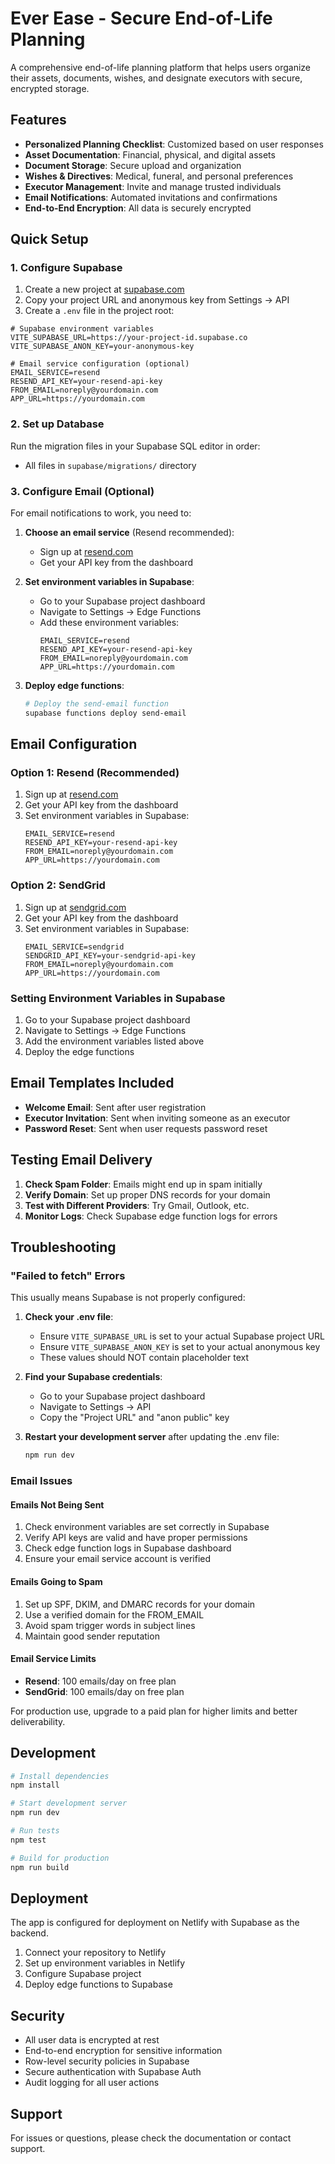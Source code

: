 # Ever Ease - Secure End-of-Life Planning

A comprehensive end-of-life planning platform that helps users organize their assets, documents, wishes, and designate executors with secure, encrypted storage.

## Features

- **Personalized Planning Checklist**: Customized based on user responses
- **Asset Documentation**: Financial, physical, and digital assets
- **Document Storage**: Secure upload and organization
- **Wishes & Directives**: Medical, funeral, and personal preferences
- **Executor Management**: Invite and manage trusted individuals
- **Email Notifications**: Automated invitations and confirmations
- **End-to-End Encryption**: All data is securely encrypted

## Quick Setup

### 1. Configure Supabase

1. Create a new project at [supabase.com](https://supabase.com)
2. Copy your project URL and anonymous key from Settings → API
3. Create a `.env` file in the project root:

```env
# Supabase environment variables
VITE_SUPABASE_URL=https://your-project-id.supabase.co
VITE_SUPABASE_ANON_KEY=your-anonymous-key

# Email service configuration (optional)
EMAIL_SERVICE=resend
RESEND_API_KEY=your-resend-api-key
FROM_EMAIL=noreply@yourdomain.com
APP_URL=https://yourdomain.com
```

### 2. Set up Database

Run the migration files in your Supabase SQL editor in order:
- All files in `supabase/migrations/` directory

### 3. Configure Email (Optional)

For email notifications to work, you need to:

1. **Choose an email service** (Resend recommended):
   - Sign up at [resend.com](https://resend.com)
   - Get your API key from the dashboard

2. **Set environment variables in Supabase**:
   - Go to your Supabase project dashboard
   - Navigate to Settings → Edge Functions
   - Add these environment variables:
     ```
     EMAIL_SERVICE=resend
     RESEND_API_KEY=your-resend-api-key
     FROM_EMAIL=noreply@yourdomain.com
     APP_URL=https://yourdomain.com
     ```

3. **Deploy edge functions**:
   ```bash
   # Deploy the send-email function
   supabase functions deploy send-email
   ```

## Email Configuration

### Option 1: Resend (Recommended)

1. Sign up at [resend.com](https://resend.com)
2. Get your API key from the dashboard
3. Set environment variables in Supabase:
   ```
   EMAIL_SERVICE=resend
   RESEND_API_KEY=your-resend-api-key
   FROM_EMAIL=noreply@yourdomain.com
   APP_URL=https://yourdomain.com
   ```

### Option 2: SendGrid

1. Sign up at [sendgrid.com](https://sendgrid.com)
2. Get your API key from the dashboard
3. Set environment variables in Supabase:
   ```
   EMAIL_SERVICE=sendgrid
   SENDGRID_API_KEY=your-sendgrid-api-key
   FROM_EMAIL=noreply@yourdomain.com
   APP_URL=https://yourdomain.com
   ```

### Setting Environment Variables in Supabase

1. Go to your Supabase project dashboard
2. Navigate to Settings → Edge Functions
3. Add the environment variables listed above
4. Deploy the edge functions

## Email Templates Included

- **Welcome Email**: Sent after user registration
- **Executor Invitation**: Sent when inviting someone as an executor
- **Password Reset**: Sent when user requests password reset

## Testing Email Delivery

1. **Check Spam Folder**: Emails might end up in spam initially
2. **Verify Domain**: Set up proper DNS records for your domain
3. **Test with Different Providers**: Try Gmail, Outlook, etc.
4. **Monitor Logs**: Check Supabase edge function logs for errors

## Troubleshooting

### "Failed to fetch" Errors

This usually means Supabase is not properly configured:

1. **Check your .env file**:
   - Ensure `VITE_SUPABASE_URL` is set to your actual Supabase project URL
   - Ensure `VITE_SUPABASE_ANON_KEY` is set to your actual anonymous key
   - These values should NOT contain placeholder text

2. **Find your Supabase credentials**:
   - Go to your Supabase project dashboard
   - Navigate to Settings → API
   - Copy the "Project URL" and "anon public" key

3. **Restart your development server** after updating the .env file:
   ```bash
   npm run dev
   ```

### Email Issues

#### Emails Not Being Sent

1. Check environment variables are set correctly in Supabase
2. Verify API keys are valid and have proper permissions
3. Check edge function logs in Supabase dashboard
4. Ensure your email service account is verified

#### Emails Going to Spam

1. Set up SPF, DKIM, and DMARC records for your domain
2. Use a verified domain for the FROM_EMAIL
3. Avoid spam trigger words in subject lines
4. Maintain good sender reputation

#### Email Service Limits

- **Resend**: 100 emails/day on free plan
- **SendGrid**: 100 emails/day on free plan

For production use, upgrade to a paid plan for higher limits and better deliverability.

## Development

```bash
# Install dependencies
npm install

# Start development server
npm run dev

# Run tests
npm test

# Build for production
npm run build
```

## Deployment

The app is configured for deployment on Netlify with Supabase as the backend.

1. Connect your repository to Netlify
2. Set up environment variables in Netlify
3. Configure Supabase project
4. Deploy edge functions to Supabase

## Security

- All user data is encrypted at rest
- End-to-end encryption for sensitive information
- Row-level security policies in Supabase
- Secure authentication with Supabase Auth
- Audit logging for all user actions

## Support

For issues or questions, please check the documentation or contact support.